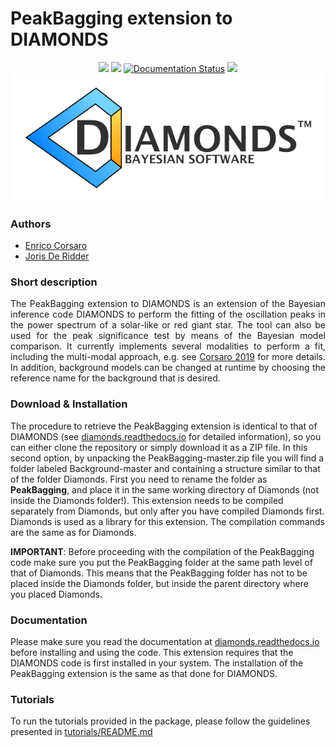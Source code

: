 # PeakBagging extension to DIAMONDS

<p align="center">
<a href="https://github.com/EnricoCorsaro/PeakBagging"><img src="https://img.shields.io/badge/GitHub-PeakBagging-yellow"/></a>
<a href="https://github.com/EnricoCorsaro/PeakBagging/blob/master/LICENSE.txt"><img src="https://img.shields.io/badge/license-CC%20BY--SA-blue"/></a>
<a href='https://diamonds.readthedocs.io/en/latest/?badge=latest'><img src='https://readthedocs.org/projects/diamonds/badge/?version=latest' alt='Documentation Status' /></a>
<a href="https://github.com/EnricoCorsaro/PeakBagging/issues"><img src="https://img.shields.io/github/issues-closed/EnricoCorsaro/PeakBagging"/></a>
<img width="500" src="https://raw.githubusercontent.com/EnricoCorsaro/DIAMONDS/master/docs/figures/DIAMONDS_LOGO_WHITE.png"/>
</p>

### Authors
- [Enrico Corsaro](mailto:enrico.corsaro@inaf.it)
- [Joris De Ridder](mailto:joris.deridder@kuleuven.be)

### Short description
<div align="justify">
The PeakBagging extension to DIAMONDS is an extension of the Bayesian inference code DIAMONDS to perform the fitting of the oscillation peaks in the power spectrum of a solar-like  or red giant star. The tool can also be used for the peak significance test by means of the Bayesian model comparison. It currently implements several modalities to perform a fit, including the multi-modal approach, e.g. see <a href="https://www.frontiersin.org/articles/10.3389/fspas.2019.00021/full">Corsaro 2019</a> for more details. In addition, background models can be changed at runtime by choosing the reference name for the background that is desired.
</div>

### Download & Installation
The procedure to retrieve the PeakBagging extension is identical to that of DIAMONDS (see [diamonds.readthedocs.io](http://diamonds.readthedocs.io/) for detailed information), so you can either clone the repository or simply download it as a ZIP file. In this second option, by unpacking the PeakBagging-master.zip file you will find a folder labeled Background-master and containing a structure similar to that of the folder Diamonds. First you need to rename the folder as **PeakBagging**, and place it in the same working directory of Diamonds (not inside the Diamonds folder!). This extension needs to be compiled separately from Diamonds, but only after you have compiled Diamonds first. Diamonds is used as a library for this extension. The compilation commands are the same as for Diamonds.  

**IMPORTANT**: Before proceeding with the compilation of the PeakBagging code make sure you put the PeakBagging folder at the same path level of that of Diamonds. This means that the PeakBagging folder has not to be placed inside the Diamonds folder, but inside the parent directory where you placed Diamonds.

### Documentation
Please make sure you read the documentation at [diamonds.readthedocs.io](http://diamonds.readthedocs.io/) before installing and using the code. This extension requires that the DIAMONDS code is first installed in your system. The installation of the PeakBagging extension is the same as that done for DIAMONDS.

### Tutorials
To run the tutorials provided in the package, please follow the guidelines presented in [tutorials/README.md](https://github.com/EnricoCorsaro/PeakBagging/blob/master/tutorials/README.md)
